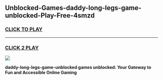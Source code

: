 
## Unblocked-Games-daddy-long-legs-game-unblocked-Play-Free-4smzd
<h3>
<a href="https://premium76.site?title=daddy-long-legs-game-unblocked&ref=18A1">CLICK TO PLAY</a></h3>
<hr>

<h3>
<a href="https://premium76.site?title=daddy-long-legs-game-unblocked&ref=18A1">CLICK 2 PLAY</a>
  
</h3>

<a href="https://premium76.site?title=daddy-long-legs-game-unblocked&ref=18A1"><img src="https://clearcache.store/games.png"></a>


**daddy-long-legs-game-unblocked games unblocked: Your Gateway to Fun and Accessible Online Gaming**
